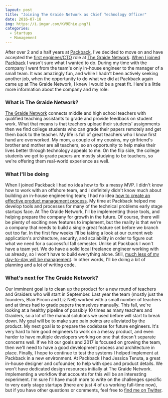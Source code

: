 ```yaml
---
layout: post
title: "Joining The Graide Network as Chief Technology Officer"
date: 2016-07-18
img: https://i.imgur.com/KV9Ehie.png?1
categories:
  - Startups
  - Management
---
```

After over 2 and a half years at [Packback](https://www.packback.co/), I've decided to move on and have accepted the [first engineer/CTO](https://www.karllhughes.com/posts/roles-of-startup-cto) role at [The Graide Network](http://www.thegraidenetwork.com/). [When I joined Packback](https://www.karllhughes.com/posts/on-leaving-uloop-for-packback-books) I wasn't sure what I wanted to do. During my time with the company I went from the team's only in-house engineer to the manager of a small team. It was amazingly fun, and while I hadn't been actively seeking another job, when the opportunity to do what we did at Packback again came up at The Graide Network, I knew I would be a great fit. Here's a little more information about the company and my role:

### What is The Graide Network?

[The Graide Network](http://www.thegraidenetwork.com/) connects middle and high school teachers with qualified teaching assistants to grade and provide feedback on student work. What that means is that teachers upload their students' assignments then we find college students who can grade their papers remotely and get them back to the teacher. My life is full of great teachers who I know first hand are overworked. My mom, a couple of my cousins, my girlfriend's brother and mother are all teachers, so an opportunity to help make their lives better through technology appeals to me. On the flip side, the college students we get to grade papers are mostly studying to be teachers, so we're offering them real-world experience as well.

### What I'll be doing

When I joined Packback I had no idea how to fix a messy MVP. I didn't know how to work with an offshore team, and I definitely didn't know much about building an in-house engineering team; I had no idea [how to create an effective product management process](https://www.karllhughes.com/posts/product-management-process). My time at Packback helped me develop tools and processes for many of the technical problems early stage startups face. At The Graide Network, I'll be implementing those tools, and helping prepare the company for growth in the future. Of course, there will be plenty of exciting new features to implement, but the reality is that we're a company that needs to build a single great feature set before we branch out too far. In the first few weeks I'll be taking a look at our current web application's architecture, security, and scalability in order to figure out what we need for a successful fall semester. Unlike at Packback I won't have a team yet. We do have a solid local freelance engineer working with us already, so I won't have to build everything alone. Still, [much less of my day-to-day will be management](https://www.karllhughes.com/posts/engineering-manager). In other words, I'll be doing a bit of planning and a lot of writing code.

### What's next for The Graide Network?

Our imminent goal is to clean up the product for a new round of teachers and Graiders who will start in September. Last year the team (mostly just the founders, Blair Pircon and Liz Nell) worked with a small number of teachers and at times had to grade papers themselves manually. This fall, we're looking at a healthy pipeline of possibly 10 times as many teachers and Graiders, so a lot of the manual solutions we used before will start to break down. My goal will be to make sure pain points are alleviated by the product. My next goal is to prepare the codebase for future engineers. It's very hard to hire good engineers to work on a messy product, and even harder to have multiple developers working on one that doesn't separate concerns well. If we hit our goals and 2017 is focused on growing the team, then we'll need to have a good development process and architecture in place. Finally, I hope to continue to test the systems I helped implement at Packback in a new environment. At Packback I had Jessica Tenuta, a great in-house designer and cofounder, to help with spec and product details. We won't have dedicated design resources initially at The Graide Network. Implementing a workflow that accounts for this will be an interesting experiment. I'm sure I'll have much more to write on the challenges specific to very early stage startups (there are just 4 of us working full-time now), but if you have other questions or comments, feel free to [find me on Twitter](https://twitter.com/KarlLHughes).
